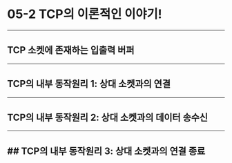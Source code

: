 # 05-2 TCP의 이론적인 이야기!


---

## TCP 소켓에 존재하는 입출력 버퍼


---

## TCP의 내부 동작원리 1: 상대 소켓과의 연결



---

## TCP의 내부 동작원리 2: 상대 소켓과의 데이터 송수신



---

## ## TCP의 내부 동작원리 3: 상대 소켓과의 연결 종료